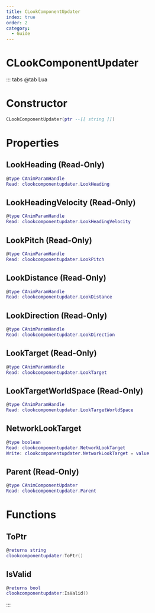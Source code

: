 ```yaml
---
title: CLookComponentUpdater
index: true
order: 2
category:
  - Guide
---
```


# CLookComponentUpdater

::: tabs
@tab Lua
# Constructor
```lua
CLookComponentUpdater(ptr --[[ string ]])
```
# Properties
## LookHeading (Read-Only)
```lua
@type CAnimParamHandle
Read: clookcomponentupdater.LookHeading
```
## LookHeadingVelocity (Read-Only)
```lua
@type CAnimParamHandle
Read: clookcomponentupdater.LookHeadingVelocity
```
## LookPitch (Read-Only)
```lua
@type CAnimParamHandle
Read: clookcomponentupdater.LookPitch
```
## LookDistance (Read-Only)
```lua
@type CAnimParamHandle
Read: clookcomponentupdater.LookDistance
```
## LookDirection (Read-Only)
```lua
@type CAnimParamHandle
Read: clookcomponentupdater.LookDirection
```
## LookTarget (Read-Only)
```lua
@type CAnimParamHandle
Read: clookcomponentupdater.LookTarget
```
## LookTargetWorldSpace (Read-Only)
```lua
@type CAnimParamHandle
Read: clookcomponentupdater.LookTargetWorldSpace
```
## NetworkLookTarget 
```lua
@type boolean
Read: clookcomponentupdater.NetworkLookTarget
Write: clookcomponentupdater.NetworkLookTarget = value
```
## Parent (Read-Only)
```lua
@type CAnimComponentUpdater
Read: clookcomponentupdater.Parent
```
# Functions
## ToPtr
```lua
@returns string
clookcomponentupdater:ToPtr()
```
## IsValid
```lua
@returns bool
clookcomponentupdater:IsValid()
```

:::